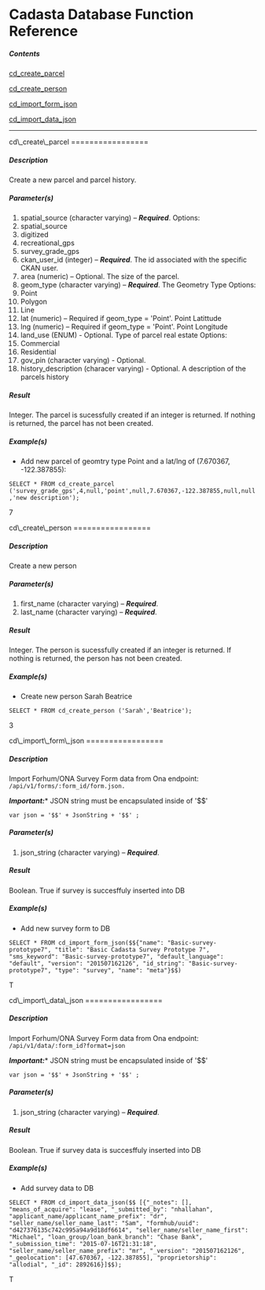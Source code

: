 Cadasta Database Function Reference
===============================


##### Contents

[cd\_create\_parcel](#cd_create_parcel)

[cd\_create\_person](#cd_create_person)

[cd\_import\_form\_json](#cd_import_form_json)

[cd\_import\_data\_json](#cd_import_data_json)

* * * * *

<a name="cd_create_parcel"/>
cd\_create\_parcel
=================

##### Description

Create a new parcel and parcel history.

##### Parameter(s)

1.  spatial\_source (character varying) – ***Required***.
Options:
1. spatial_source
2. digitized
3. recreational_gps
4. survey_grade_gps
2.  ckan\_user\_id (integer) – ***Required***. The id associated with the specific CKAN user.
3.  area (numeric) – Optional. The size of the parcel.
4.  geom\_type (character varying) – ***Required***. The Geometry Type
Options:
1. Point
2. Polygon
3. Line
5.  lat (numeric) – Required if geom\_type = 'Point'. Point Latittude
6.  lng (numeric) – Required if geom\_type = 'Point'. Point Longitude
7.  land\_use (ENUM) - Optional. Type of parcel real estate
Options:
1. Commercial
2. Residential
8.  gov\_pin (character varying) - Optional. 
9.  history\_description (characer varying) - Optional. A description of the parcels history

##### Result

Integer. The parcel is sucessfully created if an integer is returned. If nothing is returned, the parcel
has not been created.

##### Example(s)

-   Add new parcel of geomtry type Point and a lat/lng of (7.670367, -122.387855):

```SELECT * FROM cd_create_parcel ('survey_grade_gps',4,null,'point',null,7.670367,-122.387855,null,null,'new description');```


7


<a name="cd_create_person"/>
cd\_create\_person
=================

##### Description

Create a new person

##### Parameter(s)

1.  first\_name (character varying) – ***Required***.
2.  last\_name (character varying) – ***Required***.

##### Result

Integer. The person is sucessfully created if an integer is returned. If nothing is returned, the person
has not been created.

##### Example(s)

-   Create new person Sarah Beatrice

```SELECT * FROM cd_create_person ('Sarah','Beatrice');```


3

<a name="cd_import_form_json"/>
cd\_import\_form\_json
=================

##### Description

Import Forhum/ONA Survey Form data from Ona endpoint: ```/api/v1/forms/:form_id/form.json.```

***Important:**** JSON string must be encapsulated inside of '$$' 

```var json = '$$' + JsonString + '$$' ;```

##### Parameter(s)

1.  json\_string (character varying) – ***Required***.

##### Result

Boolean. True if survey is succesffuly inserted into DB

##### Example(s)

-   Add new survey form to DB

```SELECT * FROM cd_import_form_json($${"name": "Basic-survey-prototype7", "title": "Basic Cadasta Survey Prototype 7", "sms_keyword": "Basic-survey-prototype7", "default_language": "default", "version": "201507162126", "id_string": "Basic-survey-prototype7", "type": "survey", "name": "meta"}$$)```


T

<a name="cd_import_data_json"/>
cd\_import\_data\_json
=================

##### Description

Import Forhum/ONA Survey Form data from Ona endpoint: ```/api/v1/data/:form_id?format=json```

***Important:**** JSON string must be encapsulated inside of '$$' 

```var json = '$$' + JsonString + '$$' ;```

##### Parameter(s)

1.  json\_string (character varying) – ***Required***.

##### Result

Boolean. True if survey data is succesffuly inserted into DB

##### Example(s)

-   Add survey data to DB

```SELECT * FROM cd_import_data_json($$ [{"_notes": [],  "means_of_acquire": "lease", "_submitted_by": "nhallahan", "applicant_name/applicant_name_prefix": "dr", "seller_name/seller_name_last": "Sam", "formhub/uuid": "d427376135c742c995a94a9d18df6614", "seller_name/seller_name_first": "Michael", "loan_group/loan_bank_branch": "Chase Bank", "_submission_time": "2015-07-16T21:31:18", "seller_name/seller_name_prefix": "mr", "_version": "201507162126", "_geolocation": [47.670367, -122.387855], "proprietorship": "allodial", "_id": 2892616}]$$);```

T

